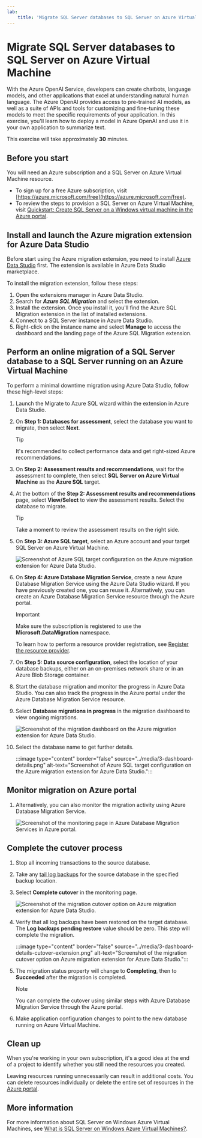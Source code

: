 ```yaml
---
lab:
    title: 'Migrate SQL Server databases to SQL Server on Azure Virtual Machine'
---
```


# Migrate SQL Server databases to SQL Server on Azure Virtual Machine

With the Azure OpenAI Service, developers can create chatbots, language models, and other applications that excel at understanding natural human language. The Azure OpenAI provides access to pre-trained AI models, as well as a suite of APIs and tools for customizing and fine-tuning these models to meet the specific requirements of your application. In this exercise, you'll learn how to deploy a model in Azure OpenAI and use it in your own application to summarize text.

This exercise will take approximately **30** minutes.

## Before you start

You will need an Azure subscription and a SQL Server on Azure Virtual Machine resource.

- To sign up for a free Azure subscription, visit [https://azure.microsoft.com/free](https://azure.microsoft.com/free).
- To review the steps to provision a SQL Server on Azure Virtual Machine, visit [Quickstart: Create SQL Server on a Windows virtual machine in the Azure portal](https://learn.microsoft.com/azure/azure-sql/virtual-machines/windows/sql-vm-create-portal-quickstart).

## Install and launch the Azure migration extension for Azure Data Studio

Before start using the Azure migration extension, you need to install [Azure Data Studio](https://learn.microsoft.com/sql/azure-data-studio/download-azure-data-studio) first. The extension is available in Azure Data Studio marketplace.

To install the migration extension, follow these steps:

1. Open the extensions manager in Azure Data Studio.
1. Search for ***Azure SQL Migration*** and select the extension.
1. Install the extension. Once you install it, you'll find the Azure SQL Migration extension in the list of installed extensions.
1. Connect to a SQL Server instance in Azure Data Studio.
1. Right-click on the instance name and select **Manage** to access the dashboard and the landing page of the Azure SQL Migration extension.

## Perform an online migration of a SQL Server database to a SQL Server running on an Azure Virtual Machine

To perform a minimal downtime migration using Azure Data Studio, follow these high-level steps:

1. Launch the Migrate to Azure SQL wizard within the extension in Azure Data Studio.

1. On **Step 1: Databases for assessment**, select the database you want to migrate, then select **Next**.
    >[!TIP]
    > It's recommended to collect performance data and get right-sized Azure recommendations.

1. On **Step 2: Assessment results and recommendations**, wait for the assessment to complete, then select **SQL Server on Azure Virtual Machine** as the **Azure SQL** target.

1. At the bottom of the **Step 2: Assessment results and recommendations** page, select **View/Select** to view the assessment results. Select the database to migrate. 

    >[!TIP]
    > Take a moment to review the assessment results on the right side.

1. On **Step 3: Azure SQL target**, select an Azure account and your target SQL Server on Azure Virtual Machine.

    ![Screenshot of Azure SQL target configuration on the Azure migration extension for Azure Data Studio.](../media/3-step-azure-sql-target.png)

1. On **Step 4: Azure Database Migration Service**, create a new Azure Database Migration Service using the Azure Data Studio wizard. If you have previously created one, you can reuse it. Alternatively, you can create an Azure Database Migration Service resource through the Azure portal.

    >[!IMPORTANT]
    > Make sure the subscription is registered to use the **Microsoft.DataMigration** namespace. 
    >
    > To learn how to perform a resource provider registration, see [Register the resource provider](https://learn.microsoft.com/azure/dms/quickstart-create-data-migration-service-portal#register-the-resource-provider).

1. On **Step 5: Data source configuration**, select the location of your database backups, either on an on-premises network share or in an Azure Blob Storage container.

1. Start the database migration and monitor the progress in Azure Data Studio. You can also track the progress in the Azure portal under the Azure Database Migration Service resource.

1. Select **Database migrations in progress** in the migration dashboard to view ongoing migrations. 

    ![Screenshot of the migration dashboard on the Azure migration extension for Azure Data Studio.](../media/3-data-migration-dashboard.png)

1. Select the database name to get further details.

    :::image type="content" border="false" source="../media/3-dashboard-details.png" alt-text="Screenshot of Azure SQL target configuration on the Azure migration extension for Azure Data Studio.":::

## Monitor migration on Azure portal

1. Alternatively, you can also monitor the migration activity using Azure Database Migration Service. 

    ![Screenshot of the monitoring page in Azure Database Migration Services in Azure portal.](../media/3-dms-azure-portal.png)
    
## Complete the cutover process

1. Stop all incoming transactions to the source database.

1. Take any [tail log backups](https://learn.microsoft.com/sql/relational-databases/backup-restore/tail-log-backups-sql-server) for the source database in the specified backup location.

1. Select **Complete cutover** in the monitoring page.

    ![Screenshot of the migration cutover option on Azure migration extension for Azure Data Studio.](../media/3-dashboard-details-cutover.png)

1. Verify that all log backups have been restored on the target database. The **Log backups pending restore** value should be zero. This step will complete the migration.

    :::image type="content" border="false" source="../media/3-dashboard-details-cutover-extension.png" alt-text="Screenshot of the migration cutover option on Azure migration extension for Azure Data Studio.":::

1. The migration status property will change to **Completing**, then to **Succeeded** after the migration is completed.

    >[!NOTE]
    > You can complete the cutover using similar steps with Azure Database Migration Service through the Azure portal.

1. Make application configuration changes to point to the new database running on Azure Virtual Machine.

## Clean up

When you're working in your own subscription, it's a good idea at the end of a project to identify whether you still need the resources you created. 

Leaving resources running unnecessarily can result in additional costs. You can delete resources individually or delete the entire set of resources in the [Azure portal](https://portal.azure.com?azure-portal=true).

## More information

For more information about SQL Server on Windows Azure Virtual Machines, see [What is SQL Server on Windows Azure Virtual Machines?](https://learn.microsoft.com/en-us/azure/azure-sql/virtual-machines/windows/sql-server-on-azure-vm-iaas-what-is-overview?view=azuresql-vm).
